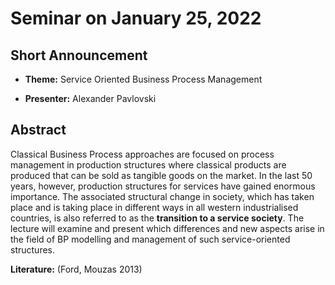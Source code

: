 # Seminar on January 25, 2022

## Short Announcement

* __Theme:__ Service Oriented Business Process Management

* __Presenter:__ Alexander Pavlovski

## Abstract

Classical Business Process approaches are focused on process management in
production structures where classical products are produced that can be sold
as tangible goods on the market. In the last 50 years, however, production
structures for services have gained enormous importance. The associated
structural change in society, which has taken place and is taking place in
different ways in all western industrialised countries, is also referred to as
the __transition to a service society__. The lecture will examine and present
which differences and new aspects arise in the field of BP modelling and
management of such service-oriented structures.

   __Literature:__ (Ford, Mouzas 2013)
